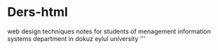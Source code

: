 # Ders-html
web design techniques notes for students of menagement information systems department in dokuz eylul university '''

